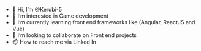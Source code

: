 - 👋 Hi, I’m @Kerubi-5
- 👀 I’m interested in Game development
- 🌱 I’m currently learning front end frameworks like (Angular, ReactJS and Vue)
- 💞️ I’m looking to collaborate on Front end projects
- 📫 How to reach me via Linked In

<!---
Kerubi-5/Kerubi-5 is a ✨ special ✨ repository because its `README.md` (this file) appears on your GitHub profile.
You can click the Preview link to take a look at your changes.
--->
